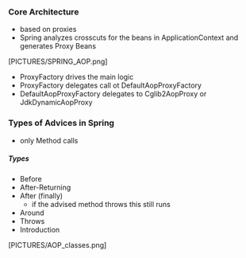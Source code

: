 ### Core Architecture
 - based on proxies
 - Spring analyzes crosscuts for the beans in ApplicationContext and generates Proxy Beans

[PICTURES/SPRING_AOP.png]

 - ProxyFactory drives the main logic
 - ProxyFactory delegates call ot DefaultAopProxyFactory
 - DefaultAopProxyFactory delegates to Cglib2AopProxy or JdkDynamicAopProxy
 
### Types of Advices in Spring
 - only Method calls
 
##### Types
 - Before
 - After-Returning
 - After (finally)
   - if the advised method throws this still runs
 - Around
 - Throws
 - Introduction
 
 [PICTURES/AOP_classes.png]
 